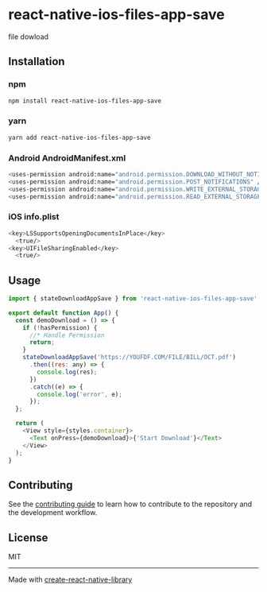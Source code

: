 # react-native-ios-files-app-save

file dowload

## Installation

### npm

```sh
npm install react-native-ios-files-app-save
```

### yarn

```sh
yarn add react-native-ios-files-app-save
```

### Android AndroidManifest.xml

```sh
<uses-permission android:name="android.permission.DOWNLOAD_WITHOUT_NOTIFICATION" />
<uses-permission android:name="android.permission.POST_NOTIFICATIONS" />
<uses-permission android:name="android.permission.WRITE_EXTERNAL_STORAGE" tools:ignore="ScopedStorage" />
<uses-permission android:name="android.permission.READ_EXTERNAL_STORAGE" />
```

### iOS info.plist

```sh
<key>LSSupportsOpeningDocumentsInPlace</key>
  <true/>
<key>UIFileSharingEnabled</key>
  <true/>
```

## Usage

```js
import { stateDownloadAppSave } from 'react-native-ios-files-app-save';

export default function App() {
  const demoDownload = () => {
    if (!hasPermission) {
      //* Handle Permission
      return;
    }
    stateDownloadAppSave('https://YOUFDF.COM/FILE/BILL/OCT.pdf')
      .then((res: any) => {
        console.log(res);
      })
      .catch((e) => {
        console.log('error', e);
      });
  };

  return (
    <View style={styles.container}>
      <Text onPress={demoDownload}>{'Start Download'}</Text>
    </View>
  );
}
```

## Contributing

See the [contributing guide](CONTRIBUTING.md) to learn how to contribute to the repository and the development workflow.

## License

MIT

---

Made with [create-react-native-library](https://github.com/callstack/react-native-builder-bob)
